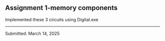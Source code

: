 ## Assignment 1-memory components

Implemented these 3 circuits using Digital.exe 

---
Submitted: March 14, 2025



